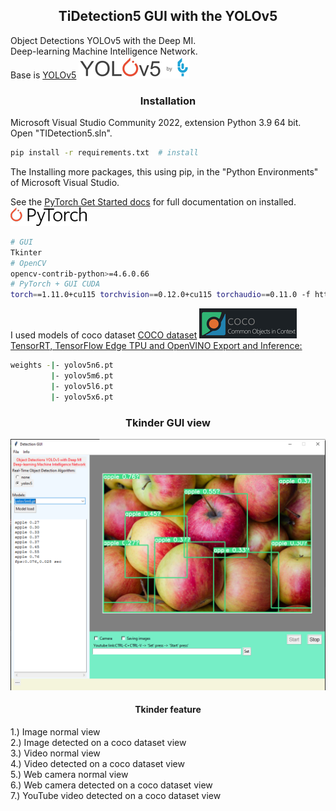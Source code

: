 ## <div align="center">TiDetection5 GUI with the YOLOv5</div>
Object Detections YOLOv5 with the Deep MI.<br> 
Deep-learning Machine Intelligence Network.<br>
Base is [YOLOv5](https://ultralytics.com/yolov5)
![Opencv](doc/yolov5.png)

### <div align="center">Installation</div>
Microsoft Visual Studio Community 2022, extension Python 3.9 64 bit.<br>
Open "TIDetection5.sln".
```bash
pip install -r requirements.txt  # install
```
The Installing more packages, this using pip, in the "Python Environments" of Microsoft Visual Studio.

See the [PyTorch Get Started docs](https://pytorch.org/get-started/locally/) for full documentation on installed.
![Opencv](doc/PyTorch_logo_black.png)
```bash
# GUI
Tkinter
# OpenCV
opencv-contrib-python>=4.6.0.66
# PyTorch + GUI CUDA
torch==1.11.0+cu115 torchvision==0.12.0+cu115 torchaudio==0.11.0 -f https://download.pytorch.org/whl/torch_stable.html
```
I used models of coco dataset [COCO dataset](https://cocodataset.org/#detection-eval)
![Opencv](doc/coco-logo.png)
[TensorRT, TensorFlow Edge TPU and OpenVINO Export and Inference:](https://github.com/ultralytics/yolov5/releases)
```bash
weights -|- yolov5n6.pt
         |- yolov5m6.pt
         |- yolov5l6.pt
         |- yolov5x6.pt
```
### <div align="center">Tkinder GUI view</div>
![Opencv](doc/gui.png)
#### <div align="center">Tkinder feature</div>
1.) Image normal view<br> 
2.) Image detected on a coco dataset view<br> 
3.) Video normal view<br> 
4.) Video detected on a coco dataset view<br> 
5.) Web camera normal view<br> 
6.) Web camera detected on a coco dataset view<br> 
7.) YouTube video detected on a coco dataset view<br> 












